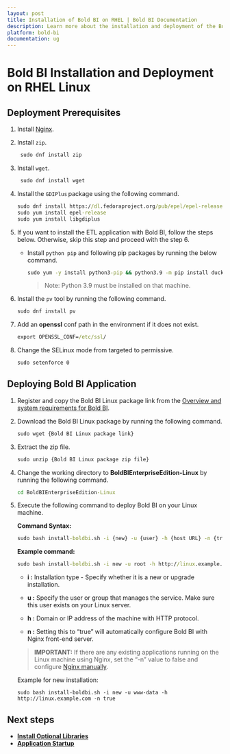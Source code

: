```yaml
---
layout: post
title: Installation of Bold BI on RHEL | Bold BI Documentation
description: Learn more about the installation and deployment of the Bold BI Linux package on the RHEL Linux server with Nginx.
platform: bold-bi
documentation: ug
---
```


# Bold BI Installation and Deployment on RHEL Linux

## Deployment Prerequisites

1. Install [Nginx](https://www.digitalocean.com/community/tutorials/how-to-install-nginx-on-centos-8).
2. Install `zip`.
    ```cmd
     sudo dnf install zip
    ```  
3. Install `wget`.
    ```cmd
     sudo dnf install wget
    ```   
4. Install the `GDIPlus` package using the following command.

    ```cmd
    sudo dnf install https://dl.fedoraproject.org/pub/epel/epel-release-latest-9.noarch.rpm
    sudo yum install epel-release
    sudo yum install libgdiplus
    ```
    
5.  If you want to install the ETL application with Bold BI, follow the steps below. Otherwise, skip this step and proceed with the step 6.
    * Install `python pip` and following pip packages by running the below command.
        ```cmd
        sudo yum -y install python3-pip && python3.9 -m pip install duckdb===0.9.2 dlt===0.4.2 pymysql pyodbc pg8000 poetry pandas===2.0.0 "dlt[parquet]" "dlt[filesystem]"
        ```
      > Note: Python 3.9 must be installed on that machine.
6. Install the `pv` tool by running the following command.
    ```cmd
    sudo dnf install pv
    ``` 

7. Add an **openssl** conf path in the environment if it does not exist.

    ```cmd
    export OPENSSL_CONF=/etc/ssl/
    ```
8. Change the SELinux mode from targeted to permissive.
     ```cmd
    sudo setenforce 0
    ```   
## Deploying Bold BI Application

1. Register and copy the Bold BI Linux package link from the [Overview and system requirements for Bold BI](/deploying-bold-bi/overview/).
2. Download the Bold BI Linux package by running the following command.

    ```cmd
    sudo wget {Bold BI Linux package link}
    ```
3. Extract the zip file.
     ```cmd
     sudo unzip {Bold BI Linux package zip file}
     ```
4. Change the working directory to **BoldBIEnterpriseEdition-Linux** by running the following command.
     ```cmd
     cd BoldBIEnterpriseEdition-Linux
     ```
5. Execute the following command to deploy Bold BI on your Linux machine.
    
    **Command Syntax:**
      ```cmd
      sudo bash install-boldbi.sh -i {new} -u {user} -h {host URL} -n {true or false} 
      ```
      **Example command:**
   ```cmd
   sudo bash install-boldbi.sh -i new -u root -h http://linux.example.com -n true
   ```
       
   * **i :** Installation type - Specify whether it is a new or upgrade installation.

    * **u :** Specify the user or group that manages the service. Make sure this user exists on your Linux server. 

    * **h :** Domain or IP address of the machine with HTTP protocol. 

    * **n :** Setting this to “true” will automatically configure Bold BI with Nginx front-end server.

    >**IMPORTANT:** If there are any existing applications running on the Linux machine using Nginx, set the “-n” value to false and configure [Nginx manually](/deploying-bold-bi/deploying-on-linux/installation-and-deployment/bold-bi-on-centos/#manually-configure-nginx).  

    Example for new installation:
    ~~~shell
    sudo bash install-boldbi.sh -i new -u www-data -h http://linux.example.com -n true
    ~~~ 
## Next steps

* [**Install Optional Libraries**](/deploying-bold-bi/deploying-on-linux/install-optional-libraries/)
* [**Application Startup**](/application-startup/)
